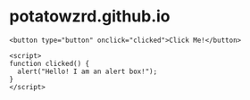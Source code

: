 # potatowzrd.github.io

<html>
  <body>
    
    <button type="button" onclick="clicked">Click Me!</button>
    
    <script>
    function clicked() {
      alert("Hello! I am an alert box!");
    }
    </script>
</body>
</html>
